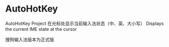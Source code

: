 # AutoHotKey
AutoHotKey Project
在光标处显示当前输入法状态（中、英、大小写）
Displays the current IME state at the cursor

搜狗输入法版本为正式版
